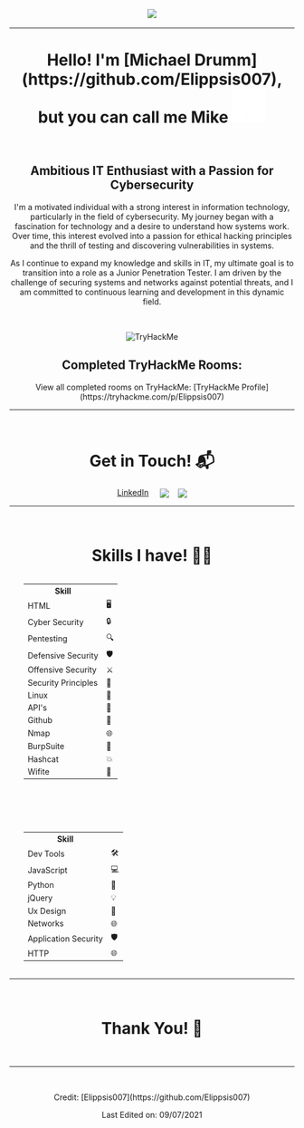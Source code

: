 <!-- Header Section -->
<p align="center">
  <img src="https://miro.medium.com/max/2048/1*OohqW5DGh9CQS4hLY5FXzA.png" height="230"/>
</p>
<hr>
<h1 align="center">Hello! I'm [Michael Drumm](https://github.com/Elippsis007), but you can call me Mike <img src="https://github.com/Kathryn-Jie/Kathryn-Jie/blob/main/wave.gif" width="60px"/></h1>
<br>

<!-- Introduction Section -->
<h2 align="center">Ambitious IT Enthusiast with a Passion for Cybersecurity</h2>
<p align="center">I'm a motivated individual with a strong interest in information technology, particularly in the field of cybersecurity. My journey began with a fascination for technology and a desire to understand how systems work. Over time, this interest evolved into a passion for ethical hacking principles and the thrill of testing and discovering vulnerabilities in systems.</p>
<p align="center">As I continue to expand my knowledge and skills in IT, my ultimate goal is to transition into a role as a Junior Penetration Tester. I am driven by the challenge of securing systems and networks against potential threats, and I am committed to continuous learning and development in this dynamic field.</p>
<br>

<!-- TryHackMe Badge -->
<p align="center">
  <img src="https://tryhackme-badges.s3.amazonaws.com/Elippsis007.png" alt="TryHackMe">
</p>

<!-- Completed TryHackMe Rooms -->
<h2 align="center">Completed TryHackMe Rooms:</h2>

<p align="center">
  View all completed rooms on TryHackMe: [TryHackMe Profile](https://tryhackme.com/p/Elippsis007)
</p>

<hr>
<br>

<!-- Contact Section -->
<h1 align="center">Get in Touch! 📬</h1>
<p align="center">
  <a href="https://www.linkedin.com/in/michael-drumm-88947716a/" target="_blank">LinkedIn</a> &nbsp;&nbsp;&nbsp;
  <a href="mailto:michaeldrmm@gmail.com" target="_blank"><img align="center" src="https://img.shields.io/badge/michaeldrmm@gmail.com-D14836?style=for-the-badge&logo=gmail&logoColor=white" /></a>&nbsp;&nbsp;&nbsp;
  <a href="https://www.github.com/Elippsis007" target="_blank"><img align="center" src="https://img.shields.io/badge/Elippsis007-100000?style=for-the-badge&logo=github&logoColor=white" /></a>
</p>
<hr>
<br>

<!-- Skills Section -->
<h1 align="center">Skills I have! 🤸‍♂</h1>

<div align="center">
  
  <!-- First Table (Horizontally Displayed) -->
  <div style="display: inline-block; width: 90%;">
    <table>
      <tr>
        <th>Skill</th>
        <th></th>
      </tr>
      <tr>
        <td>HTML</td>
        <td>🖥️</td>
      </tr>
      <tr>
        <td>Cyber Security</td>
        <td>🔒</td>
      </tr>
      <tr>
        <td>Pentesting</td>
        <td>🔍</td>
      </tr>
      <tr>
        <td>Defensive Security</td>
        <td>🛡️</td>
      </tr>
      <tr>
        <td>Offensive Security</td>
        <td>⚔️</td>
      </tr>
      <tr>
        <td>Security Principles</td>
        <td>🔑</td>
      </tr>
      <tr>
        <td>Linux</td>
        <td>🐧</td>
      </tr>
      <tr>
        <td>API's</td>
        <td>🔌</td>
      </tr>
      <tr>
        <td>Github</td>
        <td>🐙</td>
      </tr>
      <tr>
        <td>Nmap</td>
        <td>🌐</td>
      </tr>
      <tr>
        <td>BurpSuite</td>
        <td>🔧</td>
      </tr>
      <tr>
        <td>Hashcat</td>
        <td>💥</td>
      </tr>
      <tr>
        <td>Wifite</td>
        <td>📡</td>
      </tr>
    </table>
  </div>
  
  <!-- Add a bit less space between the tables -->
  <br><br>
  
  <!-- Second Table (Same Format, Beneath First Table) -->
  <div style="display: inline-block; width: 90%;">
    <table>
      <tr>
        <th>Skill</th>
        <th></th>
      </tr>
      <tr>
        <td>Dev Tools</td>
        <td>🛠️</td>
      </tr>
      <tr>
        <td>JavaScript</td>
        <td>💻</td>
      </tr>
      <tr>
        <td>Python</td>
        <td>🐍</td>
      </tr>
      <tr>
        <td>jQuery</td>
        <td>💡</td>
      </tr>
      <tr>
        <td>Ux Design</td>
        <td>🎨</td>
      </tr>
      <tr>
        <td>Networks</td>
        <td>🌐</td>
      </tr>
      <tr>
        <td>Application Security</td>
        <td>🛡️</td>
      </tr>
      <tr>
        <td>HTTP</td>
        <td>🌐</td>
      </tr>
    </table>
  </div>
  
</div>

<hr>
<br>

<!-- Thank You Section -->
<h1 align="center">Thank You! 🤵</h1>
<br>
<hr>
<br>

<!-- Footer Section -->
<p align="center">Credit: [Elippsis007](https://github.com/Elippsis007)</p>
<p align="center">Last Edited on: 09/07/2021</p>
